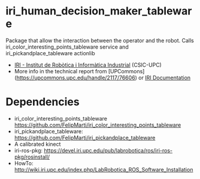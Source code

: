 iri_human_decision_maker_tableware
===================================

Package that allow the interaction between the operator and the robot. Calls iri_color_interesting_points_tableware service and iri_pickandplace_tableware actionlib

* [IRI - Institut de Robòtica i Informàtica Industrial](http://www.iri.upc.edu) (CSIC-UPC)
* More info in the technical report from [UPCommons] (https://upcommons.upc.edu/handle/2117/76606) 
or [IRI Documentation](http://www.iri.upc.edu/files/scidoc/1598-Rigid-and-deformable-pick-and-place-algorithms.pdf)



Dependencies
===========================
* iri_color_interesting_points_tableware https://github.com/FelipMarti/iri_color_interesting_points_tableware
* iri_pickandplace_tableware: https://github.com/FelipMarti/iri_pickandplace_tableware
* A calibrated kinect
* iri-ros-pkg: https://devel.iri.upc.edu/pub/labrobotica/ros/iri-ros-pkg/rosinstall/
* HowTo: http://wiki.iri.upc.edu/index.php/LabRobotica_ROS_Software_Installation

